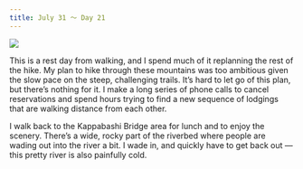 ```yaml
---
title: July 31 ～ Day 21
---
```


![](./images/IMG_8820.jpg)

This is a rest day from walking, and I spend much of it replanning the rest of the hike. My plan to hike through these mountains was too ambitious given the slow pace on the steep, challenging trails. It’s hard to let go of this plan, but there’s nothing for it. I make a long series of phone calls to cancel reservations and spend hours trying to find a new sequence of lodgings that are walking distance from each other.

I walk back to the Kappabashi Bridge area for lunch and to enjoy the scenery. There’s a wide, rocky part of the riverbed where people are wading out into the river a bit. I wade in, and quickly have to get back out — this pretty river is also painfully cold.
